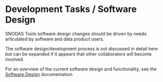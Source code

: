 # Development Tasks / Software Design

SNODAS Tools software design changes should be driven by needs articulated by software and data product users.

The software design/development process is not discussed in detail here but can be expanded if it appears that other collaborators will
become involved.

For an overview of the current software design and functionality, see the [Software Design](../software-design/overview/) documentation.
